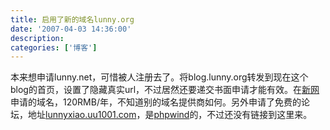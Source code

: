 ```yaml
---
title: 启用了新的域名lunny.org
date: '2007-04-03 14:36:00'
description: 
categories: ['博客']
---
```


本来想申请lunny.net，可惜被人注册去了。将blog.lunny.org转发到现在这个blog的首页，设置了隐藏真实url，不过居然还要递交书面申请才能有效。在[新网](http://www.xinnet.com)申请的域名，120RMB/年，不知道别的域名提供商如何。另外申请了免费的论坛，地址[lunnyxiao.uu1001.com](http://lunnyxiao.uu1001.com)，是[phpwind](http://www.phpwind.com)的，不过还没有链接到这里来。
